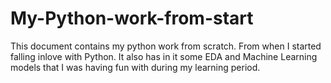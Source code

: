 # My-Python-work-from-start

This document contains my python work from scratch. From when I started falling inlove with Python. 
It also has in it some EDA and Machine Learning models that I was having fun with during my learning period.

